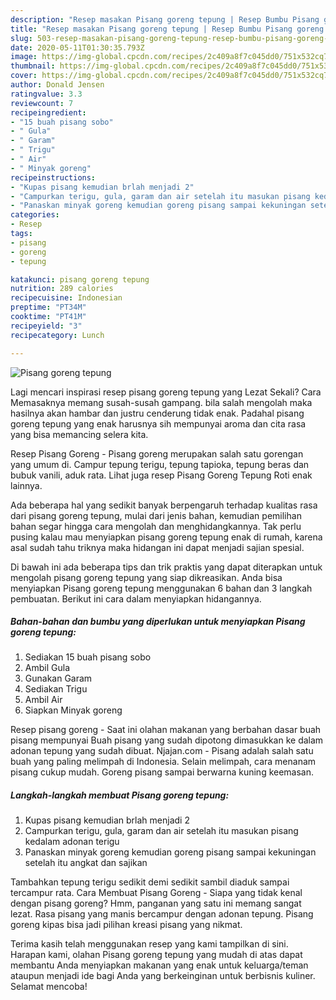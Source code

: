 ```yaml
---
description: "Resep masakan Pisang goreng tepung | Resep Bumbu Pisang goreng tepung Yang Sedap"
title: "Resep masakan Pisang goreng tepung | Resep Bumbu Pisang goreng tepung Yang Sedap"
slug: 503-resep-masakan-pisang-goreng-tepung-resep-bumbu-pisang-goreng-tepung-yang-sedap
date: 2020-05-11T01:30:35.793Z
image: https://img-global.cpcdn.com/recipes/2c409a8f7c045dd0/751x532cq70/pisang-goreng-tepung-foto-resep-utama.jpg
thumbnail: https://img-global.cpcdn.com/recipes/2c409a8f7c045dd0/751x532cq70/pisang-goreng-tepung-foto-resep-utama.jpg
cover: https://img-global.cpcdn.com/recipes/2c409a8f7c045dd0/751x532cq70/pisang-goreng-tepung-foto-resep-utama.jpg
author: Donald Jensen
ratingvalue: 3.3
reviewcount: 7
recipeingredient:
- "15 buah pisang sobo"
- " Gula"
- " Garam"
- " Trigu"
- " Air"
- " Minyak goreng"
recipeinstructions:
- "Kupas pisang kemudian brlah menjadi 2"
- "Campurkan terigu, gula, garam dan air setelah itu masukan pisang kedalam adonan terigu"
- "Panaskan minyak goreng kemudian goreng pisang sampai kekuningan setelah itu angkat dan sajikan"
categories:
- Resep
tags:
- pisang
- goreng
- tepung

katakunci: pisang goreng tepung 
nutrition: 289 calories
recipecuisine: Indonesian
preptime: "PT34M"
cooktime: "PT41M"
recipeyield: "3"
recipecategory: Lunch

---
```



![Pisang goreng tepung](https://img-global.cpcdn.com/recipes/2c409a8f7c045dd0/751x532cq70/pisang-goreng-tepung-foto-resep-utama.jpg)

Lagi mencari inspirasi resep pisang goreng tepung yang Lezat Sekali? Cara Memasaknya memang susah-susah gampang. bila salah mengolah maka hasilnya akan hambar dan justru cenderung tidak enak. Padahal pisang goreng tepung yang enak harusnya sih mempunyai aroma dan cita rasa yang bisa memancing selera kita.

Resep Pisang Goreng - Pisang goreng merupakan salah satu gorengan yang umum di. Campur tepung terigu, tepung tapioka, tepung beras dan bubuk vanili, aduk rata. Lihat juga resep Pisang Goreng Tepung Roti enak lainnya.

Ada beberapa hal yang sedikit banyak berpengaruh terhadap kualitas rasa dari pisang goreng tepung, mulai dari jenis bahan, kemudian pemilihan bahan segar hingga cara mengolah dan menghidangkannya. Tak perlu pusing kalau mau menyiapkan pisang goreng tepung enak di rumah, karena asal sudah tahu triknya maka hidangan ini dapat menjadi sajian spesial.


Di bawah ini ada beberapa tips dan trik praktis yang dapat diterapkan untuk mengolah pisang goreng tepung yang siap dikreasikan. Anda bisa menyiapkan Pisang goreng tepung menggunakan 6 bahan dan 3 langkah pembuatan. Berikut ini cara dalam menyiapkan hidangannya.

<!--inarticleads1-->

##### Bahan-bahan dan bumbu yang diperlukan untuk menyiapkan Pisang goreng tepung:

1. Sediakan 15 buah pisang sobo
1. Ambil  Gula
1. Gunakan  Garam
1. Sediakan  Trigu
1. Ambil  Air
1. Siapkan  Minyak goreng


Resep pisang goreng - Saat ini olahan makanan yang berbahan dasar buah pisang mempunyai Buah pisang yang sudah dipotong dimasukkan ke dalam adonan tepung yang sudah dibuat. Njajan.com - Pisang adalah salah satu buah yang paling melimpah di Indonesia. Selain melimpah, cara menanam pisang cukup mudah. Goreng pisang sampai berwarna kuning keemasan. 

<!--inarticleads2-->

##### Langkah-langkah membuat Pisang goreng tepung:

1. Kupas pisang kemudian brlah menjadi 2
1. Campurkan terigu, gula, garam dan air setelah itu masukan pisang kedalam adonan terigu
1. Panaskan minyak goreng kemudian goreng pisang sampai kekuningan setelah itu angkat dan sajikan


Tambahkan tepung terigu sedikit demi sedikit sambil diaduk sampai tercampur rata. Cara Membuat Pisang Goreng - Siapa yang tidak kenal dengan pisang goreng? Hmm, panganan yang satu ini memang sangat lezat. Rasa pisang yang manis bercampur dengan adonan tepung. Pisang goreng kipas bisa jadi pilihan kreasi pisang yang nikmat. 

Terima kasih telah menggunakan resep yang kami tampilkan di sini. Harapan kami, olahan Pisang goreng tepung yang mudah di atas dapat membantu Anda menyiapkan makanan yang enak untuk keluarga/teman ataupun menjadi ide bagi Anda yang berkeinginan untuk berbisnis kuliner. Selamat mencoba!
